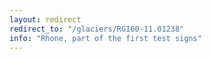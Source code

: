 ```yaml
---
layout: redirect
redirect_to: "/glaciers/RGI60-11.01238"
info: "Rhone, part of the first test signs"
---
```

